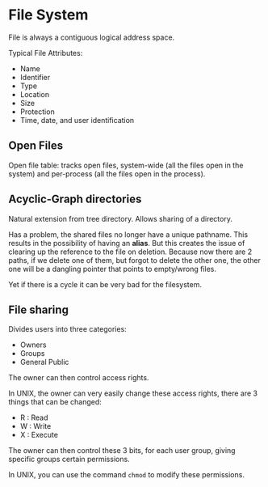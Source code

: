 # File System

File is always a contiguous logical address space.

Typical File Attributes:

- Name
- Identifier
- Type
- Location
- Size
- Protection
- Time, date, and user identification

## Open Files

Open file table: tracks open files, system-wide (all the files open in the system) and per-process (all the files open in the process).

## Acyclic-Graph directories

Natural extension from tree directory. Allows sharing of a directory.

Has a problem, the shared files no longer have a unique pathname. This results in the possibility of having an **alias**. But this creates the issue of clearing up the reference to the file on deletion. Because now there are 2 paths, if we delete one of them, but forgot to delete the other one, the other one will be a dangling pointer that points to empty/wrong files.

Yet if there is a cycle it can be very bad for the filesystem.

## File sharing

Divides users into three categories:

- Owners
- Groups
- General Public

The owner can then control access rights.

In UNIX, the owner can very easily change these access rights, there are 3 things that can be changed:

- R : Read
- W : Write
- X : Execute

The owner can then control these 3 bits, for each user group, giving specific groups certain permissions.

In UNIX, you can use the command `chmod` to modify these permissions.
